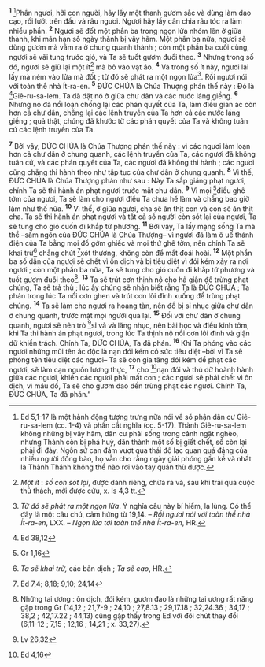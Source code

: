 <sup><b>1</b></sup> [^1]Phần ngươi, hỡi con người, hãy lấy một thanh gươm sắc và dùng làm dao cạo, rồi lướt trên đầu và râu ngươi. Ngươi hãy lấy cân chia râu tóc ra làm nhiều phần. <sup><b>2</b></sup> Ngươi sẽ đốt một phần ba trong ngọn lửa nhóm lên ở giữa thành, khi mãn hạn số ngày thành bị vây hãm. Một phần ba nữa, ngươi sẽ dùng gươm mà vằm ra ở chung quanh thành ; còn một phần ba cuối cùng, ngươi sẽ vãi tung trước gió, và Ta sẽ tuốt gươm đuổi theo. <sup><b>3</b></sup> Nhưng trong số đó, ngươi sẽ giữ lại một ít[^2] mà bỏ vào vạt áo. <sup><b>4</b></sup> Và trong số ít này, ngươi lại lấy mà ném vào lửa mà đốt ; từ đó sẽ phát ra một ngọn lửa[^3]. Rồi ngươi nói với toàn thể nhà Ít-ra-en. <sup><b>5</b></sup> ĐỨC CHÚA là Chúa Thượng phán thế này : Đó là [^1*]Giê-ru-sa-lem. Ta đã đặt nó ở giữa chư dân và các nước láng giềng. <sup><b>6</b></sup> Nhưng nó đã nổi loạn chống lại các phán quyết của Ta, làm điều gian ác còn hơn cả chư dân, chống lại các lệnh truyền của Ta hơn cả các nước láng giềng ; quả thật, chúng đã khước từ các phán quyết của Ta và không tuân cứ các lệnh truyền của Ta.

<sup><b>7</b></sup> Bởi vậy, ĐỨC CHÚA là Chúa Thượng phán thế này : vì các ngươi làm loạn hơn cả chư dân ở chung quanh, các lệnh truyền của Ta, các ngươi đã không tuân cứ, và các phán quyết của Ta, các ngươi đã không thi hành ; các ngươi cũng chẳng thi hành theo như tập tục của chư dân ở chung quanh. <sup><b>8</b></sup> Vì thế, ĐỨC CHÚA là Chúa Thượng phán như sau : Này Ta sắp giáng phạt ngươi, chính Ta sẽ thi hành án phạt ngươi trước mặt chư dân. <sup><b>9</b></sup> Vì mọi [^2*]điều ghê tởm của ngươi, Ta sẽ làm cho ngươi điều Ta chưa hề làm và chẳng bao giờ làm như thế nữa. <sup><b>10</b></sup> Vì thế, ở giữa ngươi, cha sẽ ăn thịt con và con sẽ ăn thịt cha. Ta sẽ thi hành án phạt ngươi và tất cả số người còn sót lại của ngươi, Ta sẽ tung cho gió cuốn đi khắp tứ phương. <sup><b>11</b></sup> Bởi vậy, Ta lấy mạng sống Ta mà thề –sấm ngôn của ĐỨC CHÚA là Chúa Thượng– vì ngươi đã làm ô uế thánh điện của Ta bằng mọi đồ gớm ghiếc và mọi thứ ghê tởm, nên chính Ta sẽ khai trừ[^4] chẳng chút [^3*]xót thương, không còn để mắt đoái hoài. <sup><b>12</b></sup> Một phần ba số dân của ngươi sẽ chết vì ôn dịch và bị tiêu diệt vì đói kém xảy ra nơi ngươi ; còn một phần ba nữa, Ta sẽ tung cho gió cuốn đi khắp tứ phương và tuốt gươm đuổi theo[^5]. <sup><b>13</b></sup> Ta sẽ trút cơn thịnh nộ cho hả giận để trừng phạt chúng, Ta sẽ trả thù ; lúc ấy chúng sẽ nhận biết rằng Ta là ĐỨC CHÚA ; Ta phán trong lúc Ta nổi cơn ghen và trút cơn lôi đình xuống để trừng phạt chúng. <sup><b>14</b></sup> Ta sẽ làm cho ngươi ra hoang tàn, nên đồ bị sỉ nhục giữa chư dân ở chung quanh, trước mặt mọi người qua lại. <sup><b>15</b></sup> Đối với chư dân ở chung quanh, ngươi sẽ nên trò [^4*]sỉ vả và lăng nhục, nên bài học và điều kinh tởm, khi Ta thi hành án phạt ngươi, trong lúc Ta thịnh nộ nổi cơn lôi đình và giận dữ khiển trách. Chính Ta, ĐỨC CHÚA, Ta đã phán. <sup><b>16</b></sup> Khi Ta phóng vào các ngươi những mũi tên ác độc là nạn đói kém có sức tiêu diệt –bởi vì Ta sẽ phóng tên tiêu diệt các ngươi– Ta sẽ còn gia tăng đói kém để phạt các ngươi, sẽ làm cạn nguồn lương thực, <sup><b>17</b></sup> cho [^5*]nạn đói và thú dữ hoành hành giữa các ngươi, khiến các ngươi phải mất con ; các ngươi sẽ phải chết vì ôn dịch, vì máu đổ, Ta sẽ cho gươm đao đến trừng phạt các ngươi. Chính Ta, ĐỨC CHÚA, Ta đã phán.”

[^1]: Ed 5,1-17 là một hành động tượng trưng nữa nói về số phận dân cư Giê-ru-sa-lem (cc. 1-4) và phần cắt nghĩa (cc. 5-17). Thành Giê-ru-sa-lem không những bị vây hãm, dân cư phải sống trong cảnh ngặt nghèo, nhưng Thành còn bị phá huỷ, dân thành một số bị giết chết, số còn lại phải đi đày. Ngôn sứ can đảm vượt qua thái độ lạc quan quá đáng của nhiều người đồng bào, họ vẫn cho rằng ngày giải phóng gần kề và nhất là Thành Thánh không thể nào rơi vào tay quân thù được.
[^2]: <i>Một ít</i> : <i>số còn sót lại</i>, được dành riêng, chừa ra và, sau khi trải qua cuộc thử thách, mới được cứu, x. Is 4,3 tt.
[^3]: <i>Từ đó sẽ phát ra một ngọn lửa</i>. Ý nghĩa câu này bí hiểm, lạ lùng. Có thể đây là một câu chú, cảm hứng từ 19,14. – <i>Rồi ngươi nói với toàn thể nhà Ít-ra-en</i>, LXX. – <i>Ngọn lửa tới toàn thể nhà Ít-ra-en</i>, HR.
[^4]: <i>Ta sẽ khai trừ,</i> các bản dịch ; <i>Ta sẽ cạo</i>, HR.
[^5]: Những tai ương : ôn dịch, đói kém, gươm đao là những tai ương rất năng gặp trong Gr (14,12 ; 21,7-9 ; 24,10 ; 27,8.13 ; 29,17.18 ; 32,24.36 ; 34,17 ; 38,2 ; 42,17.22 ; 44,13) cũng gặp thấy trong Ed với đôi chút thay đổi (6,11-12 ; 7,15 ; 12,16 ; 14,21 ; x. 33,27).
[^1*]: Ed 38,12
[^2*]: Gr 1,16
[^3*]: Ed 7,4; 8,18; 9,10; 24,14
[^4*]: Lv 26,32
[^5*]: Ed 4,16
